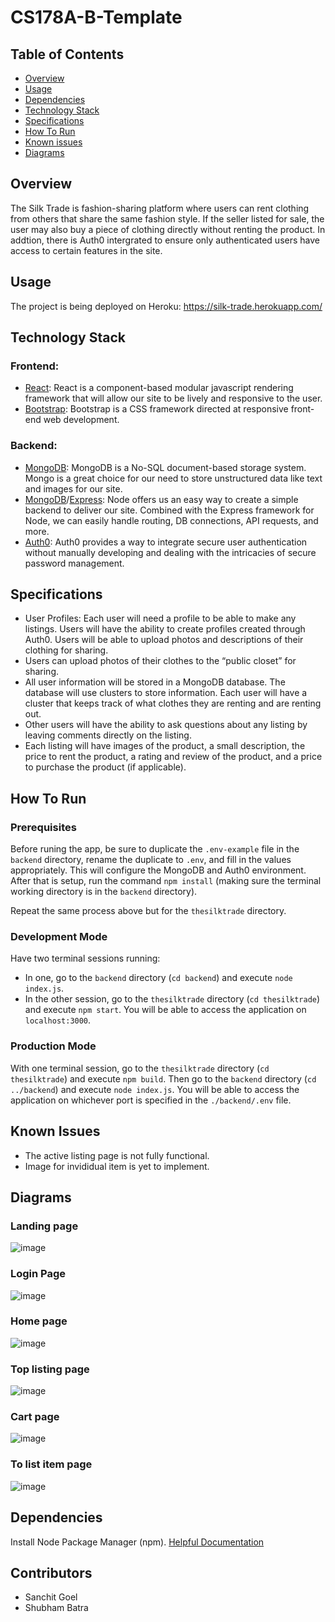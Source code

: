 # CS178A-B-Template

## Table of Contents
- [Overview](#overview)
- [Usage](#usage)
- [Dependencies](#dependencies)
- [Technology Stack](#Technology-Stack)
- [Specifications](#Specifications)
- [How To Run](#How-To-Run)
- [Known issues](#Known-Issues)
- [Diagrams](#diagrams)

## Overview
The Silk Trade is fashion-sharing platform where users can rent clothing from others that share the same fashion style. If the seller listed for sale, the user may also buy a piece of clothing directly without renting the product. In addtion, there is Auth0 intergrated to ensure only authenticated users have access to certain features in the site.

## Usage
The project is being deployed on Heroku:
https://silk-trade.herokuapp.com/

## Technology Stack

### Frontend:
- [React](https://reactjs.org/): React is a component-based modular javascript rendering framework that will allow our site to be lively and responsive to the user.
- [Bootstrap](https://getbootstrap.com/): Bootstrap is a CSS framework directed at responsive front-end web development.

### Backend:
- [MongoDB](https://www.mongodb.com/): MongoDB is a No-SQL document-based storage system. Mongo is a great choice for our need to store unstructured data like text and images for our site.
- [MongoDB](https://nodejs.org/en/)/[Express](https://expressjs.com/): Node offers us an easy way to create a simple backend to deliver our site. Combined with the Express framework for Node, we can easily handle routing, DB connections, API requests, and more.
- [Auth0](https://auth0.com/): Auth0 provides a way to integrate secure user authentication without manually developing and dealing with the intricacies of secure password management.

## Specifications
- User Profiles: Each user will need a profile to be able to make any listings. Users will have the ability to create profiles created through Auth0.
Users will be able to upload photos and descriptions of their clothing for sharing.
- Users can upload photos of their clothes to the “public closet” for sharing. 
- All user information will be stored in a MongoDB database. The database will use clusters to store information. Each user will have a cluster that keeps track of what clothes they are renting and are renting out. 
- Other users will have the ability to ask questions about any listing by leaving comments directly on the listing.
- Each listing will have images of the product, a small description, the price to rent the product, a rating and review of the product, and a price to purchase the product (if applicable).

<Screenshot of application>
  
## How To Run

### Prerequisites
Before runing the app, be sure to duplicate the `.env-example` file in the `backend` directory, rename the duplicate to `.env`, and fill in the values appropriately. This will configure the MongoDB and Auth0 environment. After that is setup, run the command `npm install` (making sure the terminal working directory is in the `backend` directory). 

Repeat the same process above but for the `thesilktrade` directory.

### Development Mode
Have two terminal sessions running:
* In one, go to the `backend` directory (`cd backend`) and execute `node index.js`.
* In the other session, go to the `thesilktrade` directory (`cd thesilktrade`) and execute `npm start`.
You will be able to access the application on `localhost:3000`.

### Production Mode
With one terminal session, go to the `thesilktrade` directory (`cd thesilktrade`) and execute `npm build`.
Then go to the `backend` directory (`cd ../backend`) and execute `node index.js`. You will be able to access the
application on whichever port is specified in the `./backend/.env` file.

## Known Issues
- The active listing page is not fully functional.
- Image for invididual item is yet to implement.

## Diagrams

### Landing page
![image](https://github.com/UCR-CS110/final-project-thesilktrade/blob/main/doc/landingPage.jpg)
  
### Login Page
![image](https://github.com/UCR-CS110/final-project-thesilktrade/blob/main/doc/loginPage.jpg)
  
### Home page
![image](https://github.com/UCR-CS110/final-project-thesilktrade/blob/main/doc/homePage.jpg)

### Top listing page
![image](https://github.com/UCR-CS110/final-project-thesilktrade/blob/main/doc/topListingPage.jpg)   
  
### Cart page  
![image](https://github.com/UCR-CS110/final-project-thesilktrade/blob/main/doc/cartPage.jpg)

### To list item page
 ![image](https://github.com/UCR-CS110/final-project-thesilktrade/blob/main/doc/listingItemPage.jpg)   
  
## Dependencies
Install Node Package Manager (npm). [Helpful Documentation](https://www.npmjs.com/get-npm)

## Contributors
- Sanchit Goel
- Shubham Batra
